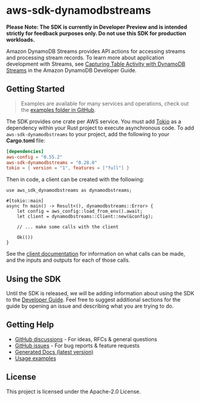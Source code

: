 # aws-sdk-dynamodbstreams

**Please Note: The SDK is currently in Developer Preview and is intended strictly for
feedback purposes only. Do not use this SDK for production workloads.**

Amazon DynamoDB Streams provides API actions for accessing streams and processing stream records. To learn more about application development with Streams, see [Capturing Table Activity with DynamoDB Streams](https://docs.aws.amazon.com/amazondynamodb/latest/developerguide/Streams.html) in the Amazon DynamoDB Developer Guide.

## Getting Started

> Examples are available for many services and operations, check out the
> [examples folder in GitHub](https://github.com/awslabs/aws-sdk-rust/tree/main/examples).

The SDK provides one crate per AWS service. You must add [Tokio](https://crates.io/crates/tokio)
as a dependency within your Rust project to execute asynchronous code. To add `aws-sdk-dynamodbstreams` to
your project, add the following to your **Cargo.toml** file:

```toml
[dependencies]
aws-config = "0.55.2"
aws-sdk-dynamodbstreams = "0.28.0"
tokio = { version = "1", features = ["full"] }
```

Then in code, a client can be created with the following:

```rust,no_run
use aws_sdk_dynamodbstreams as dynamodbstreams;

#[tokio::main]
async fn main() -> Result<(), dynamodbstreams::Error> {
    let config = aws_config::load_from_env().await;
    let client = dynamodbstreams::Client::new(&config);

    // ... make some calls with the client

    Ok(())
}
```

See the [client documentation](https://docs.rs/aws-sdk-dynamodbstreams/latest/aws_sdk_dynamodbstreams/client/struct.Client.html)
for information on what calls can be made, and the inputs and outputs for each of those calls.

## Using the SDK

Until the SDK is released, we will be adding information about using the SDK to the
[Developer Guide](https://docs.aws.amazon.com/sdk-for-rust/latest/dg/welcome.html). Feel free to suggest
additional sections for the guide by opening an issue and describing what you are trying to do.

## Getting Help

* [GitHub discussions](https://github.com/awslabs/aws-sdk-rust/discussions) - For ideas, RFCs & general questions
* [GitHub issues](https://github.com/awslabs/aws-sdk-rust/issues/new/choose) - For bug reports & feature requests
* [Generated Docs (latest version)](https://awslabs.github.io/aws-sdk-rust/)
* [Usage examples](https://github.com/awslabs/aws-sdk-rust/tree/main/examples)

## License

This project is licensed under the Apache-2.0 License.

